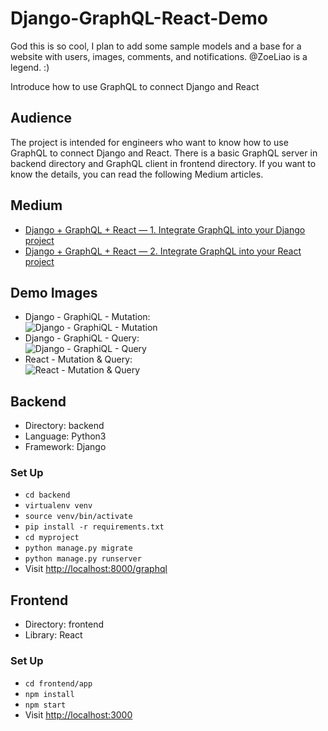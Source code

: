 # Django-GraphQL-React-Demo

God this is so cool, I plan to add some sample models and a base for a website with users, images, comments, and notifications. @ZoeLiao is a legend. :)

Introduce how to use GraphQL to connect Django and React

## Audience
The project is intended for engineers who want to know how to use GraphQL to connect Django and React. There is a basic GraphQL server in backend directory and GraphQL client in frontend directory. If you want to know the details, you can read the following Medium articles.

## Medium
- [Django + GraphQL + React — 1. Integrate GraphQL into your Django project](https://medium.com/@zoejoyuliao/django-graphql-react-1-integrate-graphql-into-your-django-project-ff51237bb5d9)
- [Django + GraphQL + React — 2. Integrate GraphQL into your React project](https://medium.com/@zoejoyuliao/django-graphql-react-2-integrate-graphql-into-your-react-project-71fa74f1cb00)

## Demo Images
- Django - GraphiQL - Mutation:  
  ![Django - GraphiQL - Mutation](https://miro.medium.com/max/1279/1*u-B-WQ5nfI3q3URSfcZ4xA.png)
- Django - GraphiQL - Query:  
  ![Django - GraphiQL - Query](https://miro.medium.com/max/1280/1*zD_QIqmfOKymenXJg_d4fw.png)
- React - Mutation & Query:  
  ![React - Mutation & Query](https://miro.medium.com/max/600/1*zJHhqqSv4CZ_o94ZSgvxPA.gif)

## Backend
- Directory: backend
- Language: Python3
- Framework: Django

### Set Up
- `cd backend`
- `virtualenv venv`
- `source venv/bin/activate`
- `pip install -r requirements.txt`
- `cd myproject`
- `python manage.py migrate`
- `python manage.py runserver`
- Visit [http://localhost:8000/graphql](http://localhost:8000/graphql)

## Frontend
- Directory: frontend
- Library: React

### Set Up
- `cd frontend/app`
- `npm install`
- `npm start`
- Visit [http://localhost:3000](http://localhost:3000)
